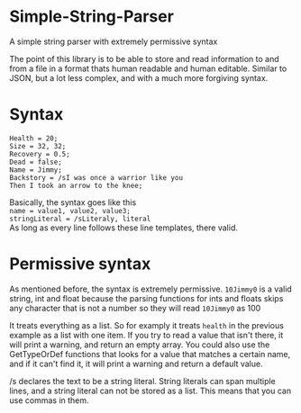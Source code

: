 # Simple-String-Parser
A simple string parser with extremely permissive syntax

The point of this library is to be able to store and read information to and from a file in a format thats human readable and human editable.
Similar to JSON, but a lot less complex, and with a much more forgiving syntax.

# Syntax
```
Health = 20;  
Size = 32, 32;  
Recovery = 0.5;  
Dead = false;  
Name = Jimmy;  
Backstory = /sI was once a warrior like you  
Then I took an arrow to the knee;
```

Basically, the syntax goes like this  
`name = value1, value2, value3;`  
`stringLiteral = /sLiteraly, literal`  
As long as every line follows these line templates, there valid.

# Permissive syntax
As mentioned before, the syntax is extremely permissive. `10Jimmy0` is a valid string, int and float
because the parsing functions for ints and floats skips any character that is not a number so they will read `10Jimmy0` as 100

It treats everything as a list. So for examply it treats `health` in the previous example as a list with one item.
If you try to read a value that isn't there, it will print a warning, and return an empty array.
You could also use the GetTypeOrDef functions that looks for a value that matches a certain name, and if it can't find it, it will print a warning and return a default value.

/s declares the text to be a string literal. String literals can span multiple lines, and a string literal can not be stored as a list.
This means that you can use commas in them.


